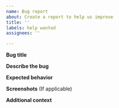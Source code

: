 ```yaml
---
name: Bug report
about: Create a report to help us improve
title: ''
labels: help wanted
assignees: ''

---
```

**Bug title**


**Describe the bug** 


**Expected behavior**


**Screenshots**
(If applicable)


**Additional context**


